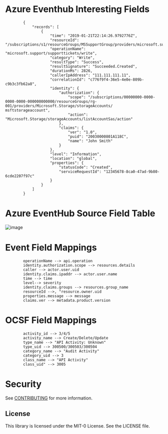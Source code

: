 # Azure Eventhub Interesting Fields

            {
                "records": [
                    {
                        "time": "2019-01-21T22:14:26.9792776Z",
                        "resourceId": "/subscriptions/s1/resourceGroups/MSSupportGroup/providers/microsoft.support/supporttickets/123456112305841",
                        "operationName": "microsoft.support/supporttickets/write",
                        "category": "Write",
                        "resultType": "Success",
                        "resultSignature": "Succeeded.Created",
                        "durationMs": 2826,
                        "callerIpAddress": "111.111.111.11",
                        "correlationId": "c776f9f4-36e5-4e0e-809b-c9b3c3fb62a8",
                        "identity": {
                            "authorization": {
                                "scope": "/subscriptions/00000000-0000-0000-0000-000000000000/resourceGroups/rg-001/providers/Microsoft.Storage/storageAccounts/       msftstorageaccount",
                                "action": "Microsoft.Storage/storageAccounts/listAccountSas/action"
                            },
                            "claims": {
                                "ver": "1.0",
                                "puid": "20030000801A118C",
                                "name": "John Smith"
                            }
                        },
                        "level": "Information",
                        "location": "global",
                        "properties": {
                            "statusCode": "Created",
                            "serviceRequestId": "12345678-8ca0-47ad-9b80-6cde2207f97c"
                        }
                    }
                ]
            }


# Azure EventHub Source Field Table

![image](https://github.com/aws-samples/amazon-security-lake-custom-data/assets/106110648/9d5b6a5e-3582-46c6-8ae3-dec34cb77611)





# Event Field Mappings

            operationName --> api.operation
            identity.authorization.scope --> resources.details
            caller --> actor.user.uid
            identity.claims.ipaddr --> actor.user.name
            time --> time
            level--> severity
            identity.claims.groups --> resources.group_name
            resourceId -->, "resource.owner.uid
            properties.message --> message
            claims.ver --> metadata.product.version
            
# OCSF Field Mappings

            activity_id --> 3/4/5
            activity_name --> Create/Delete/Update
            type_name --> "API Activity: Unknown"
            type_uid --> 300500/300503/300504
            category_name --> "Audit Activity"
            category_uid --> 3
            class_name --> "API Activity"
            class_uid" --> 3005

# Security

See [CONTRIBUTING](CONTRIBUTING.md#security-issue-notifications) for more information.

## License

This library is licensed under the MIT-0 License. See the LICENSE file.

